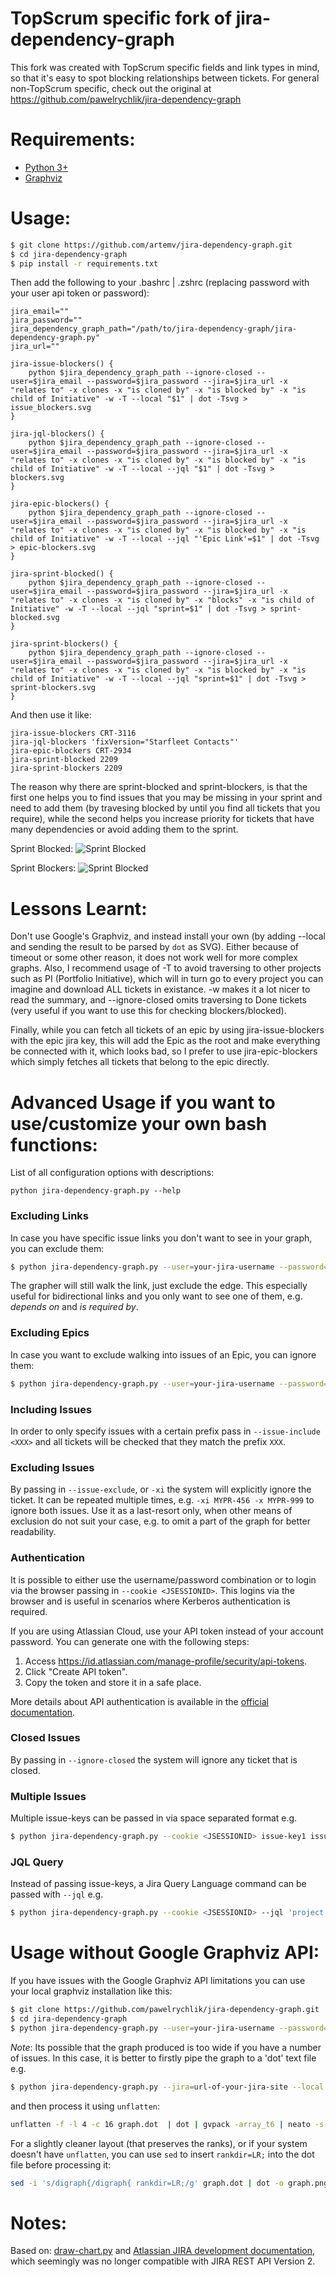 TopScrum specific fork of jira-dependency-graph
====================
This fork was created with TopScrum specific fields and link types in mind, so that it's easy to spot blocking relationships between tickets. For general non-TopScrum specific, check out the original at https://github.com/pawelrychlik/jira-dependency-graph

Requirements:
=============
* [Python 3+](https://www.python.org/downloads/)
* [Graphviz](https://graphviz.org/)

Usage:
======
```bash
$ git clone https://github.com/artemv/jira-dependency-graph.git
$ cd jira-dependency-graph
$ pip install -r requirements.txt
```

Then add the following to your .bashrc | .zshrc (replacing password with your user api token or password):
```
jira_email=""
jira_password=""
jira_dependency_graph_path="/path/to/jira-dependency-graph/jira-dependency-graph.py"
jira_url=""

jira-issue-blockers() {
    python $jira_dependency_graph_path --ignore-closed --user=$jira_email --password=$jira_password --jira=$jira_url -x "relates to" -x clones -x "is cloned by" -x "is blocked by" -x "is child of Initiative" -w -T --local "$1" | dot -Tsvg > issue_blockers.svg
}

jira-jql-blockers() {
    python $jira_dependency_graph_path --ignore-closed --user=$jira_email --password=$jira_password --jira=$jira_url -x "relates to" -x clones -x "is cloned by" -x "is blocked by" -x "is child of Initiative" -w -T --local --jql "$1" | dot -Tsvg > blockers.svg
}

jira-epic-blockers() {
    python $jira_dependency_graph_path --ignore-closed --user=$jira_email --password=$jira_password --jira=$jira_url -x "relates to" -x clones -x "is cloned by" -x "is blocked by" -x "is child of Initiative" -w -T --local --jql "'Epic Link'=$1" | dot -Tsvg > epic-blockers.svg
}

jira-sprint-blocked() {
    python $jira_dependency_graph_path --ignore-closed --user=$jira_email --password=$jira_password --jira=$jira_url -x "relates to" -x clones -x "is cloned by" -x "blocks" -x "is child of Initiative" -w -T --local --jql "sprint=$1" | dot -Tsvg > sprint-blocked.svg
}

jira-sprint-blockers() {
    python $jira_dependency_graph_path --ignore-closed --user=$jira_email --password=$jira_password --jira=$jira_url -x "relates to" -x clones -x "is cloned by" -x "is blocked by" -x "is child of Initiative" -w -T --local --jql "sprint=$1" | dot -Tsvg > sprint-blockers.svg
}
```

And then use it like:
```
jira-issue-blockers CRT-3116
jira-jql-blockers 'fixVersion="Starfleet Contacts"'
jira-epic-blockers CRT-2934
jira-sprint-blocked 2209
jira-sprint-blockers 2209
```

The reason why there are sprint-blocked and sprint-blockers, is that the first one helps you to find issues that you may be missing in your sprint and need to add them (by travesing blocked by until you find all tickets that you require), while the second helps you increase priority for tickets that have many dependencies or avoid adding them to the sprint.

Sprint Blocked:
![Sprint Blocked](examples/sprint-blocked.svg)

Sprint Blockers:
![Sprint Blocked](examples/sprint-blockers.svg)

Lessons Learnt:
===============

Don't use Google's Graphviz, and instead install your own (by adding --local and sending the result to be parsed by `dot` as SVG). Either because of timeout or some other reason, it does not work well for more complex graphs. Also, I recommend usage of -T to avoid traversing to other projects such as PI (Portfolio Initiative), which will in turn go to every project you can imagine and download ALL tickets in existance. -w makes it a lot nicer to read the summary, and --ignore-closed omits traversing to Done tickets (very useful if you want to use this for checking blockers/blocked).

Finally, while you can fetch all tickets of an epic by using jira-issue-blockers with the epic jira key, this will add the Epic as the root and make everything be connected with it, which looks bad, so I prefer to use jira-epic-blockers which simply fetches all tickets that belong to the epic directly.

Advanced Usage if you want to use/customize your own bash functions:
===============

List of all configuration options with descriptions:

```
python jira-dependency-graph.py --help
```

### Excluding Links

In case you have specific issue links you don't want to see in your graph, you can exclude them:

```bash
$ python jira-dependency-graph.py --user=your-jira-username --password=your-jira-password --jira=url-of-your-jira-site --exclude-link 'is required by' --exclude-link 'duplicates' issue-key
```

The grapher will still walk the link, just exclude the edge. This especially useful for bidirectional links and you only
want to see one of them, e.g. *depends on* and *is required by*.

### Excluding Epics

In case you want to exclude walking into issues of an Epic, you can ignore them:

```bash
$ python jira-dependency-graph.py --user=your-jira-username --password=your-jira-password --jira=url-of-your-jira-site --ignore-epic issue-key
```

### Including Issues

In order to only specify issues with a certain prefix pass in `--issue-include <XXX>` and all tickets will be checked that they match the prefix `XXX`.

### Excluding Issues

By passing in `--issue-exclude`, or `-xi` the system will explicitly ignore the ticket. It can be repeated multiple times, e.g. `-xi MYPR-456 -x MYPR-999` to ignore both issues. 
Use it as a last-resort only, when other means of exclusion do not suit your case, e.g. to omit a part of the graph for better readability.

### Authentication

It is possible to either use the username/password combination or to login via the browser passing in `--cookie <JSESSIONID>`. This logins via the browser and is useful in scenarios where Kerberos authentication is required.

If you are using Atlassian Cloud, use your API token instead of your account password. You can generate one with the following steps:

1. Access https://id.atlassian.com/manage-profile/security/api-tokens.
2. Click "Create API token".
3. Copy the token and store it in a safe place.

More details about API authentication is available in the [official documentation](https://developer.atlassian.com/cloud/jira/platform/basic-auth-for-rest-apis/).

### Closed Issues

By passing in `--ignore-closed` the system will ignore any ticket that is closed.

### Multiple Issues

Multiple issue-keys can be passed in via space separated format e.g.
```bash
$ python jira-dependency-graph.py --cookie <JSESSIONID> issue-key1 issue-key2
```

### JQL Query

Instead of passing issue-keys, a Jira Query Language command can be passed with `--jql` e.g.
```bash
$ python jira-dependency-graph.py --cookie <JSESSIONID> --jql 'project = JRADEV'
```


Usage without Google Graphviz API:
============
If you have issues with the Google Graphviz API limitations you can use your local graphviz installation like this:

```bash
$ git clone https://github.com/pawelrychlik/jira-dependency-graph.git
$ cd jira-dependency-graph
$ python jira-dependency-graph.py --user=your-jira-username --password=your-jira-password --jira=url-of-your-jira-site --local issue-key | dot -Tpng > issue_graph.png
```

*Note*: Its possible that the graph produced is too wide if you have a number of issues. In this case, it is better to firstly pipe the graph to a 'dot' text file e.g.

```bash
$ python jira-dependency-graph.py --jira=url-of-your-jira-site --local issue-key > graph.dot
```

and then process it using `unflatten`:

```bash
unflatten -f -l 4 -c 16 graph.dot  | dot | gvpack -array_t6 | neato -s -n2 -Tpng -o graph.png
```

For a slightly cleaner layout (that preserves the ranks), or if your system doesn't have `unflatten`, you can use `sed` to insert `rankdir=LR;` into the dot file before processing it:
```bash
sed -i 's/digraph{/digraph{ rankdir=LR;/g' graph.dot | dot -o graph.png -Tpng
```

Notes:
======
Based on: [draw-chart.py](https://developer.atlassian.com/download/attachments/4227078/draw-chart.py) and [Atlassian JIRA development documentation](https://developer.atlassian.com/display/JIRADEV/JIRA+REST+API+Version+2+Tutorial#JIRARESTAPIVersion2Tutorial-Example#1:GraphingImageLinks), which seemingly was no longer compatible with JIRA REST API Version 2.
